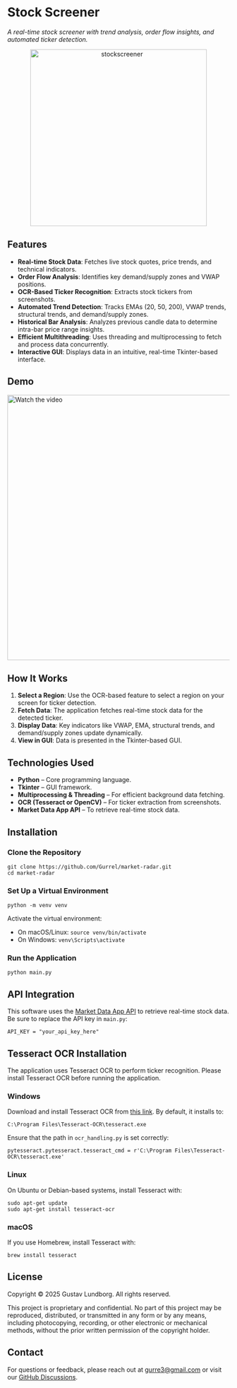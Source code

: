<body>
  <h1>Stock Screener</h1>
  <p><em>A real-time stock screener with trend analysis, order flow insights, and automated ticker detection.</em></p>

  <!-- Center the image and set width to 600px -->
  <div align="center">
    <img src="https://github.com/user-attachments/assets/7252ce67-507b-49ce-97cb-e6ddda1bf092" alt="stockscreener" width="400">
  </div>


  <h2>Features</h2>
  <ul>
    <li><strong>Real-time Stock Data</strong>: Fetches live stock quotes, price trends, and technical indicators.</li>
    <li><strong>Order Flow Analysis</strong>: Identifies key demand/supply zones and VWAP positions.</li>
    <li><strong>OCR-Based Ticker Recognition</strong>: Extracts stock tickers from screenshots.</li>
    <li><strong>Automated Trend Detection</strong>: Tracks EMAs (20, 50, 200), VWAP trends, structural trends, and demand/supply zones.</li>
    <li><strong>Historical Bar Analysis</strong>: Analyzes previous candle data to determine intra-bar price range insights.</li>
    <li><strong>Efficient Multithreading</strong>: Uses threading and multiprocessing to fetch and process data concurrently.</li>
    <li><strong>Interactive GUI</strong>: Displays data in an intuitive, real-time Tkinter-based interface.</li>
  </ul>

  <h2>Demo</h2>
  <a href="https://github.com/user-attachments/assets/a4832bc3-359a-4bae-9f09-b080a728d350">
    <img src="https://github.com/user-attachments/assets/your-thumbnail-image.png" alt="Watch the video" width="600">
  </a>



  


  <h2>How It Works</h2>
  <ol>
    <li><strong>Select a Region</strong>: Use the OCR-based feature to select a region on your screen for ticker detection.</li>
    <li><strong>Fetch Data</strong>: The application fetches real-time stock data for the detected ticker.</li>
    <li><strong>Display Data</strong>: Key indicators like VWAP, EMA, structural trends, and demand/supply zones update dynamically.</li>
    <li><strong>View in GUI</strong>: Data is presented in the Tkinter-based GUI.</li>
  </ol>

  <h2>Technologies Used</h2>
  <ul>
    <li><strong>Python</strong> – Core programming language.</li>
    <li><strong>Tkinter</strong> – GUI framework.</li>
    <li><strong>Multiprocessing &amp; Threading</strong> – For efficient background data fetching.</li>
    <li><strong>OCR (Tesseract or OpenCV)</strong> – For ticker extraction from screenshots.</li>
    <li><strong>Market Data App API</strong> – To retrieve real-time stock data.</li>
  </ul>

  <h2>Installation</h2>
  <h3>Clone the Repository</h3>
  <pre><code>git clone https://github.com/Gurrel/market-radar.git
cd market-radar</code></pre>

  <h3>Set Up a Virtual Environment</h3>
  <pre><code>python -m venv venv</code></pre>
  <p>Activate the virtual environment:</p>
  <ul>
    <li>On macOS/Linux: <code>source venv/bin/activate</code></li>
    <li>On Windows: <code>venv\Scripts\activate</code></li>
  </ul>

  <h3>Run the Application</h3>
  <pre><code>python main.py</code></pre>

  <h2>API Integration</h2>
  <p>This software uses the <a href="https://www.marketdata.app/">Market Data App API</a> to retrieve real-time stock data. Be sure to replace the API key in <code>main.py</code>:</p>
  <pre><code>API_KEY = "your_api_key_here"</code></pre>

  <h2>Tesseract OCR Installation</h2>
  <p>The application uses Tesseract OCR to perform ticker recognition. Please install Tesseract OCR before running the application.</p>
  <h3>Windows</h3>
  <p>Download and install Tesseract OCR from <a href="https://github.com/UB-Mannheim/tesseract/wiki">this link</a>. By default, it installs to:</p>
  <pre><code>C:\Program Files\Tesseract-OCR\tesseract.exe</code></pre>
  <p>Ensure that the path in <code>ocr_handling.py</code> is set correctly:</p>
  <pre><code>pytesseract.pytesseract.tesseract_cmd = r'C:\Program Files\Tesseract-OCR\tesseract.exe'</code></pre>
  
  <h3>Linux</h3>
  <p>On Ubuntu or Debian-based systems, install Tesseract with:</p>
  <pre><code>sudo apt-get update
sudo apt-get install tesseract-ocr</code></pre>
  
  <h3>macOS</h3>
  <p>If you use Homebrew, install Tesseract with:</p>
  <pre><code>brew install tesseract</code></pre>

<h2>License</h2>
<p>Copyright © 2025 Gustav Lundborg. All rights reserved.</p>
<p>This project is proprietary and confidential. No part of this project may be reproduced, distributed, or transmitted in any form or by any means, including photocopying, recording, or other electronic or mechanical methods, without the prior written permission of the copyright holder.</p>

  <h2>Contact</h2>
  <p>
    For questions or feedback, please reach out at
    <a href="mailto:gurre3@gmail.com">gurre3@gmail.com</a>
    or visit our
    <a href="https://github.com/Gurrel/market-radar/discussions">GitHub Discussions</a>.
  </p>
</body>

